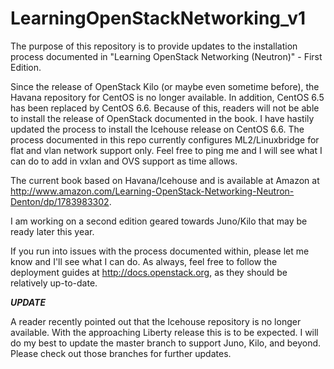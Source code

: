 # LearningOpenStackNetworking_v1

The purpose of this repository is to provide updates to the installation process documented in "Learning OpenStack Networking (Neutron)" - First Edition.

Since the release of OpenStack Kilo (or maybe even sometime before), the Havana repository for CentOS is no longer available. In addition, CentOS 6.5 has been replaced by CentOS 6.6. Because of this, readers will not be able to install the release of OpenStack documented in the book. I have hastily updated the process to install the Icehouse release on CentOS 6.6. The process documented in this repo currently configures ML2/Linuxbridge for flat and vlan network support only. Feel free to ping me and I will see what I can do to add in vxlan and OVS support as time allows.

The current book based on Havana/Icehouse and is available at Amazon at http://www.amazon.com/Learning-OpenStack-Networking-Neutron-Denton/dp/1783983302.

I am working on a second edition geared towards Juno/Kilo that may be ready later this year.

If you run into issues with the process documented within, please let me know and I'll see what I can do. As always, feel free to follow the deployment guides at http://docs.openstack.org, as they should be relatively up-to-date.

***UPDATE***

A reader recently pointed out that the Icehouse repository is no longer available. With the approaching Liberty release this is to be expected. I will do my best to update the master branch to support Juno, Kilo, and beyond. Please check out those branches for further updates.
